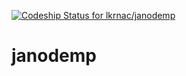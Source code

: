 [ ![Codeship Status for lkrnac/janodemp](https://codeship.com/projects/c9a757f0-4f10-0132-184e-16190fd005ee/status?branch=master)](https://codeship.com/projects/47822)

janodemp
========
